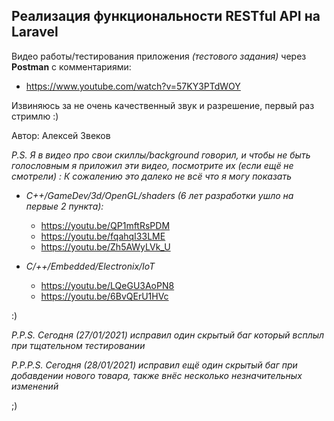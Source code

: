 ## Реализация функциональности RESTful API на Laravel

Видео работы/тестирования приложения *(тестового задания)* через **Postman** с комментариями:
- https://www.youtube.com/watch?v=57KY3PTdWOY

Извиняюсь за не очень качественный звук и разрешение, первый раз стримлю :)


Автор: Алексей Звеков



*P.S.*
*Я в видео про свои скиллы/background говорил, и чтобы не быть голословным я приложил эти видео, посмотрите их (если ещё не смотрели) :*
*К сожалению это далеко не всё что я могу показать*

- *С++/GameDev/3d/OpenGL/shaders (6 лет разработки ушло на первые 2 пункта):*
  - https://youtu.be/QP1mftRsPDM
  - https://youtu.be/fqahqI33LME
  - https://youtu.be/Zh5AWyLVk_U

- *С/++/Embedded/Electronix/IoT* 
  - https://youtu.be/LQeGU3AoPN8
  - https://youtu.be/6BvQErU1HVc

:)

*P.P.S.*
*Сегодня (27/01/2021) исправил один скрытый баг который всплыл при тщательном тестировании*

*P.P.P.S.*
*Сегодня (28/01/2021) исправил ещё один скрытый баг при добавдении нового товара, также внёс несколько незначительных изменений*

;)

